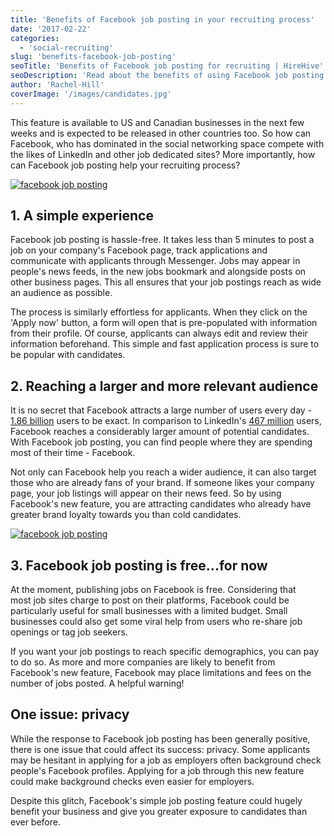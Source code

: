 ```yaml
---
title: 'Benefits of Facebook job posting in your recruiting process'
date: '2017-02-22'
categories:
  - 'social-recruiting'
slug: 'benefits-facebook-job-posting'
seoTitle: 'Benefits of Facebook job posting for recruiting | HireHive'
seoDescription: 'Read about the benefits of using Facebook job posting in your recruiting process. Spoiler alert: there may be one glitch!'
author: 'Rachel-Hill'
coverImage: '/images/candidates.jpg'
---
```


This feature is available to US and Canadian businesses in the next few weeks and is expected to be released in other countries too. So how can Facebook, who has dominated in the social networking space compete with the likes of LinkedIn and other job dedicated sites? More importantly, how can Facebook job posting help your recruiting process?

[![facebook job posting](/images/facebook-2.png)](https://www.facebook.com/)

## **1\. A simple** experience

Facebook job posting is hassle-free. It takes less than 5 minutes to post a job on your company's Facebook page, track applications and communicate with applicants through Messenger. Jobs may appear in people's news feeds, in the new jobs bookmark and alongside posts on other business pages. This all ensures that your job postings reach as wide an audience as possible.

The process is similarly effortless for applicants. When they click on the 'Apply now' button, a form will open that is pre-populated with information from their profile. Of course, applicants can always edit and review their information beforehand. This simple and fast application process is sure to be popular with candidates.

## **2.** Reaching **a larger and more relevant audience**

It is no secret that Facebook attracts a large number of users every day - [1.86 billion](https://www.engadget.com/2017/02/01/facebook-q4-2016/) users to be exact. In comparison to LinkedIn's [467 million](https://techcrunch.com/2017/02/15/facebook-jobs/) users, Facebook reaches a considerably larger amount of potential candidates. With Facebook job posting, you can find people where they are spending most of their time - Facebook.

Not only can Facebook help you reach a wider audience, it can also target those who are already fans of your brand. If someone likes your company page, your job listings will appear on their news feed. So by using Facebook's new feature, you are attracting candidates who already have greater brand loyalty towards you than cold candidates.

[![facebook job posting](/images/facebook.png)](https://www.facebook.com/)

## **3.** Facebook **job posting is free...for now**

At the moment, publishing jobs on Facebook is free. Considering that most job sites charge to post on their platforms, Facebook could be particularly useful for small businesses with a limited budget. Small businesses could also get some viral help from users who re-share job openings or tag job seekers.

If you want your job postings to reach specific demographics, you can pay to do so. As more and more companies are likely to benefit from Facebook's new feature, Facebook may place limitations and fees on the number of jobs posted. A helpful warning!

## One **issue: privacy**

While the response to Facebook job posting has been generally positive, there is one issue that could affect its success: privacy. Some applicants may be hesitant in applying for a job as employers often background check people's Facebook profiles. Applying for a job through this new feature could make background checks even easier for employers.

Despite this glitch, Facebook's simple job posting feature could hugely benefit your business and give you greater exposure to candidates than ever before.
